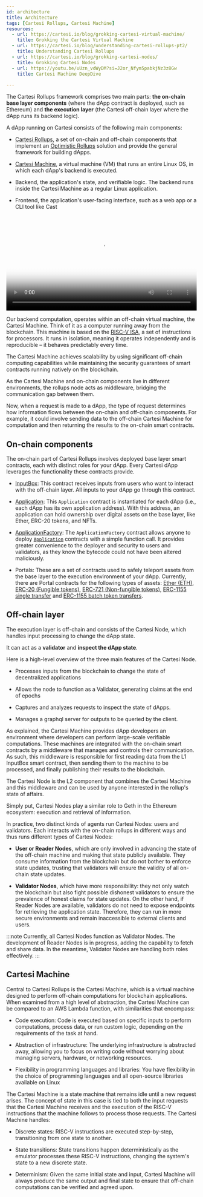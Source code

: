 ```yaml
---
id: architecture
title: Architecture
tags: [Cartesi Rollups, Cartesi Machine]
resources:
  - url: https://cartesi.io/blog/grokking-cartesi-virtual-machine/
    title: Grokking the Cartesi Virtual Machine
  - url: https://cartesi.io/blog/understanding-cartesi-rollups-pt2/
    title: Understanding Cartesi Rollups
  - url: https://cartesi.io/blog/grokking-cartesi-nodes/
    title: Grokking Cartesi Nodes
  - url: https://youtu.be/uUzn_vdWyDM?si=J2or_Nfym5pabkjNz3z8Gw
    title: Cartesi Machine DeepDive
    
---
```


The Cartesi Rollups framework comprises two main parts: **the on-chain base layer components** (where the dApp contract is deployed, such as Ethereum) and **the execution layer** (the Cartesi off-chain layer where the dApp runs its backend logic).

A dApp running on Cartesi consists of the following main components:

- [Cartesi Rollups](/cartesi-rollups/core-concepts/optimistic-rollups/#cartesi-rollups), a set of on-chain and off-chain components that implement an [Optimistic Rollups](/cartesi-rollups/core-concepts/optimistic-rollups) solution and provide the general framework for building dApps.

- [Cartesi Machine](https://docs.cartesi.io/cartesi-machine/), a virtual machine (VM) that runs an entire Linux OS, in which each dApp's backend is executed.

- Backend, the application's state, and verifiable logic. The backend runs inside the Cartesi Machine as a regular Linux application.

- Frontend, the application's user-facing interface, such as a web app or a CLI tool like Cast

<video width="100%" controls poster="/img/architecture_dapp.png">
    <source src="/videos/HLA_video.mp4" type="video/mp4" />
    Your browser does not support the video tag.
</video>

Our backend computation, operates within an off-chain virtual machine, the Cartesi Machine. Think of it as a computer running away from the blockchain. This machine is based on the [RISC-V ISA](https://riscv.org/), a set of instructions for processors. It runs in isolation, meaning it operates independently and is reproducible – it behaves predictably every time.

The Cartesi Machine achieves scalability by using significant off-chain computing capabilities while maintaining the security guarantees of smart contracts running natively on the blockchain.

As the Cartesi Machine and on-chain components live in different environments, the rollups node acts as middleware, bridging the communication gap between them.

Now, when a request is made to a dApp, the type of request determines how information flows between the on-chain and off-chain components. For example, it could involve sending data to the off-chain Cartesi Machine for computation and then returning the results to the on-chain smart contracts.

## On-chain components

The on-chain part of Cartesi Rollups involves deployed base layer smart contracts, each with distinct roles for your dApp. Every Cartesi dApp leverages the functionality these contracts provide. 


- [InputBox](../api/json-rpc/input-box.md): This contract receives inputs from users who want to interact with the off-chain layer. All inputs to your dApp go through this contract. 

- [Application](../api/json-rpc/application.md): This `Application` contract is instantiated for each dApp (i.e., each dApp has its own application address). With this address, an application can hold ownership over digital assets on the base layer, like Ether, ERC-20 tokens, and NFTs.

- [ApplicationFactory](../api/json-rpc/application-factory.md): The `ApplicationFactory` contract allows anyone to deploy [`Application`](../api/json-rpc/application.md) contracts with a simple function call. It provides greater convenience to the deployer and security to users and validators, as they know the bytecode could not have been altered maliciously.

- Portals: These are a set of contracts used to safely teleport assets from the base layer to the execution environment of your dApp. Currently, there are Portal contracts for the following types of assets: [Ether (ETH)](../api/json-rpc/portals/EtherPortal.md), [ERC-20 (Fungible tokens)](../api/json-rpc/portals/ERC20Portal.md), [ERC-721 (Non-fungible tokens)](../api/json-rpc//portals/ERC721Portal.md), [ERC-1155 single transfer](../api/json-rpc/portals/ERC1155SinglePortal.md) and [ERC-1155 batch token transfers](../api/json-rpc/portals/ERC1155BatchPortal.md).



## Off-chain layer

The execution layer is off-chain and consists of the Cartesi Node, which handles input processing to change the dApp state.

It can act as a **validator** and **inspect the dApp state**.

Here is a high-level overview of the three main features of the Cartesi Node. 

- Processes inputs from the blockchain to change the state of decentralized applications 

- Allows the node to function as a Validator, generating claims at the end of epochs

- Captures and analyzes requests to inspect the state of dApps.

- Manages a graphql server for outputs to be queried by the client.


As explained, the Cartesi Machine provides dApp developers an environment where developers can perform large-scale verifiable computations. These machines are integrated with the on-chain smart contracts by a middleware that manages and controls their communication.  As such, this middleware is responsible for first reading data from the L1 InputBox smart contract, then sending them to the machine to be processed, and finally publishing their results to the blockchain.

The Cartesi Node is the L2 component that combines the Cartesi Machine and this middleware and can be used by anyone interested in the rollup's state of affairs. 

Simply put, Cartesi Nodes play a similar role to Geth in the Ethereum ecosystem: execution and retrieval of information.


In practice, two distinct kinds of agents run Cartesi Nodes: users and validators. Each interacts with the on-chain rollups in different ways and thus runs different types of Cartesi Nodes:

- **User or Reader Nodes**, which are only involved in advancing the state of the off-chain machine and making that state publicly available. They consume information from the blockchain but do not bother to enforce state updates, trusting that validators will ensure the validity of all on-chain state updates.

- **Validator Nodes**, which have more responsibility: they not only watch the blockchain but also fight possible dishonest validators to ensure the prevalence of honest claims for state updates. On the other hand, if Reader Nodes are available, validators do not need to expose endpoints for retrieving the application state. Therefore, they can run in more secure environments and remain inaccessible to external clients and users.

:::note
Currently, all Cartesi Nodes function as Validator Nodes. The development of Reader Nodes is in progress, adding the capability to fetch and share data. In the meantime, Validator Nodes are handling both roles effectively.
:::

## Cartesi Machine
Central to Cartesi Rollups is the Cartesi Machine, which is a virtual machine designed to perform off-chain computations for blockchain applications. When examined from a high level of abstraction, the Cartesi Machine can be compared to an AWS Lambda function, with similarities that encompass:

- Code execution: Code is executed based on specific inputs to perform computations, process data, or run custom logic, depending on the requirements of the task at hand.

- Abstraction of infrastructure: The underlying infrastructure is abstracted away, allowing you to focus on writing code without worrying about managing servers, hardware, or networking resources.

- Flexibility in programming languages and libraries: You have flexibility in the choice of programming languages and all open-source libraries available on Linux


The Cartesi Machine is a state machine that remains idle until a new request arises. The concept of state in this case is tied to both the input requests that the Cartesi Machine receives and the execution of the RISC-V instructions that the machine follows to process those requests. The Cartesi Machine handles:

- Discrete states: RISC-V instructions are executed step-by-step, transitioning from one state to another.

- State transitions: State transitions happen deterministically as the emulator processes these RISC-V instructions, changing the system's state to a new discrete state.

- Determinism: Given the same initial state and input, Cartesi Machine will always produce the same output and final state to ensure that off-chain computations can be verified and agreed upon.

